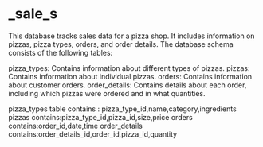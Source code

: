 # _sale_s

This database tracks sales data for a pizza shop. It includes information on pizzas, pizza types, orders, and order details. The database schema consists of the following tables:

pizza_types: Contains information about different types of pizzas.
pizzas: Contains information about individual pizzas.
orders: Contains information about customer orders.
order_details: Contains details about each order, including which pizzas were ordered and in what quantities.

pizza_types table contains : pizza_type_id,name,category,ingredients
pizzas contains:pizza_type_id,pizza_id,size,price
orders contains:order_id,date,time
order_details contains:order_details_id,order_id,pizza_id,quantity

